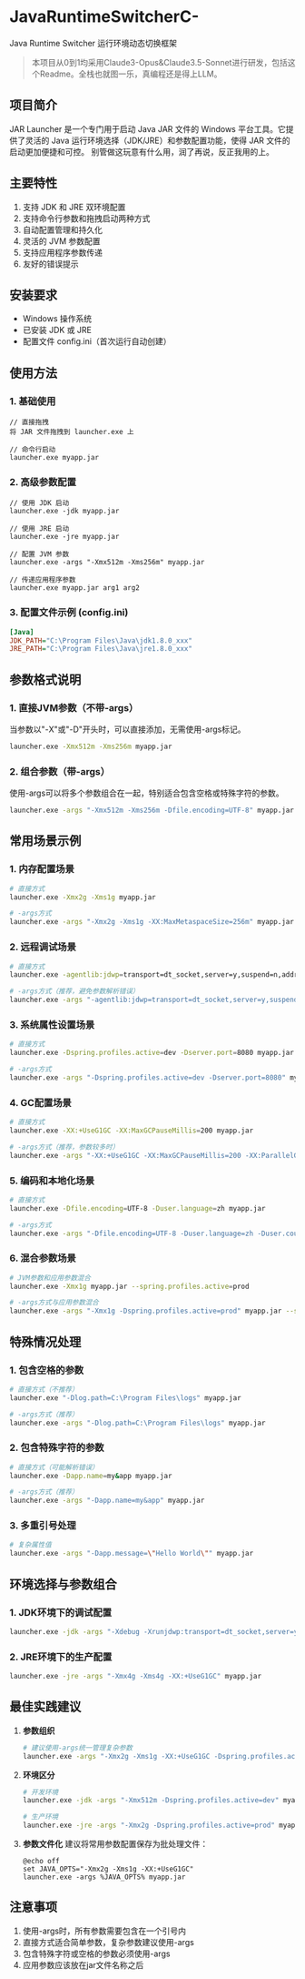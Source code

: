 # JavaRuntimeSwitcherC-
Java Runtime Switcher 运行环境动态切换框架

> 本项目从0到1均采用Claude3-Opus&Claude3.5-Sonnet进行研发，包括这个Readme。全栈也就图一乐，真编程还是得上LLM。

## 项目简介

JAR Launcher 是一个专门用于启动 Java JAR 文件的 Windows 平台工具。它提供了灵活的 Java 运行环境选择（JDK/JRE）和参数配置功能，使得 JAR 文件的启动更加便捷和可控。
别管做这玩意有什么用，润了再说，反正我用的上。

## 主要特性

1. 支持 JDK 和 JRE 双环境配置
2. 支持命令行参数和拖拽启动两种方式
3. 自动配置管理和持久化
4. 灵活的 JVM 参数配置
5. 支持应用程序参数传递
6. 友好的错误提示

## 安装要求

- Windows 操作系统
- 已安装 JDK 或 JRE
- 配置文件 config.ini（首次运行自动创建）

## 使用方法

### 1. 基础使用

```
// 直接拖拽
将 JAR 文件拖拽到 launcher.exe 上

// 命令行启动
launcher.exe myapp.jar
```

### 2. 高级参数配置

```
// 使用 JDK 启动
launcher.exe -jdk myapp.jar

// 使用 JRE 启动
launcher.exe -jre myapp.jar

// 配置 JVM 参数
launcher.exe -args "-Xmx512m -Xms256m" myapp.jar

// 传递应用程序参数
launcher.exe myapp.jar arg1 arg2
```

### 3. 配置文件示例 (config.ini)

```ini
[Java]
JDK_PATH="C:\Program Files\Java\jdk1.8.0_xxx"
JRE_PATH="C:\Program Files\Java\jre1.8.0_xxx"
```



## 参数格式说明

### 1. 直接JVM参数（不带-args）

当参数以"-X"或"-D"开头时，可以直接添加，无需使用-args标记。

```bash
launcher.exe -Xmx512m -Xms256m myapp.jar
```

### 2. 组合参数（带-args）

使用-args可以将多个参数组合在一起，特别适合包含空格或特殊字符的参数。

```bash
launcher.exe -args "-Xmx512m -Xms256m -Dfile.encoding=UTF-8" myapp.jar
```

## 常用场景示例

### 1. 内存配置场景

```bash
# 直接方式
launcher.exe -Xmx2g -Xms1g myapp.jar

# -args方式
launcher.exe -args "-Xmx2g -Xms1g -XX:MaxMetaspaceSize=256m" myapp.jar
```

### 2. 远程调试场景

```bash
# 直接方式
launcher.exe -agentlib:jdwp=transport=dt_socket,server=y,suspend=n,address=5005 myapp.jar

# -args方式（推荐，避免参数解析错误）
launcher.exe -args "-agentlib:jdwp=transport=dt_socket,server=y,suspend=n,address=5005" myapp.jar
```

### 3. 系统属性设置场景

```bash
# 直接方式
launcher.exe -Dspring.profiles.active=dev -Dserver.port=8080 myapp.jar

# -args方式
launcher.exe -args "-Dspring.profiles.active=dev -Dserver.port=8080" myapp.jar
```

### 4. GC配置场景

```bash
# 直接方式
launcher.exe -XX:+UseG1GC -XX:MaxGCPauseMillis=200 myapp.jar

# -args方式（推荐，参数较多时）
launcher.exe -args "-XX:+UseG1GC -XX:MaxGCPauseMillis=200 -XX:ParallelGCThreads=4" myapp.jar
```

### 5. 编码和本地化场景

```bash
# 直接方式
launcher.exe -Dfile.encoding=UTF-8 -Duser.language=zh myapp.jar

# -args方式
launcher.exe -args "-Dfile.encoding=UTF-8 -Duser.language=zh -Duser.country=CN" myapp.jar
```

### 6. 混合参数场景

```bash
# JVM参数和应用参数混合
launcher.exe -Xmx1g myapp.jar --spring.profiles.active=prod

# -args方式与应用参数混合
launcher.exe -args "-Xmx1g -Dspring.profiles.active=prod" myapp.jar --server.port=8080
```

## 特殊情况处理

### 1. 包含空格的参数

```bash
# 直接方式（不推荐）
launcher.exe "-Dlog.path=C:\Program Files\logs" myapp.jar

# -args方式（推荐）
launcher.exe -args "-Dlog.path=C:\Program Files\logs" myapp.jar
```

### 2. 包含特殊字符的参数

```bash
# 直接方式（可能解析错误）
launcher.exe -Dapp.name=my&app myapp.jar

# -args方式（推荐）
launcher.exe -args "-Dapp.name=my&app" myapp.jar
```

### 3. 多重引号处理

```bash
# 复杂属性值
launcher.exe -args "-Dapp.message=\"Hello World\"" myapp.jar
```

## 环境选择与参数组合

### 1. JDK环境下的调试配置

```bash
launcher.exe -jdk -args "-Xdebug -Xrunjdwp:transport=dt_socket,server=y,suspend=n,address=5005" myapp.jar
```

### 2. JRE环境下的生产配置

```bash
launcher.exe -jre -args "-Xmx4g -Xms4g -XX:+UseG1GC" myapp.jar
```

## 最佳实践建议

1. **参数组织**

   ```bash
   # 建议使用-args统一管理复杂参数
   launcher.exe -args "-Xmx2g -Xms1g -XX:+UseG1GC -Dspring.profiles.active=prod" myapp.jar
   ```

2. **环境区分**

   ```bash
   # 开发环境
   launcher.exe -jdk -args "-Xmx512m -Dspring.profiles.active=dev" myapp.jar
   
   # 生产环境
   launcher.exe -jre -args "-Xmx2g -Dspring.profiles.active=prod" myapp.jar
   ```

3. **参数文件化**
   建议将常用参数配置保存为批处理文件：

   ```batch
   @echo off
   set JAVA_OPTS="-Xmx2g -Xms1g -XX:+UseG1GC"
   launcher.exe -args %JAVA_OPTS% myapp.jar
   ```

## 注意事项

1. 使用-args时，所有参数需要包含在一个引号内
2. 直接方式适合简单参数，复杂参数建议使用-args
3. 包含特殊字符或空格的参数必须使用-args
4. 应用参数应该放在jar文件名称之后
